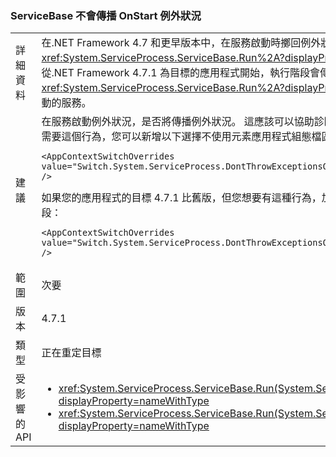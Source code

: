 ### <a name="servicebase-doesnt-propagate-onstart-exceptions"></a>ServiceBase 不會傳播 OnStart 例外狀況

|   |   |
|---|---|
|詳細資料|在.NET Framework 4.7 和更早版本中，在服務啟動時擲回例外狀況不會傳播至呼叫端的<xref:System.ServiceProcess.ServiceBase.Run%2A?displayProperty=nameWithType>。從.NET Framework 4.7.1 為目標的應用程式開始，執行階段會傳播到的例外狀況<xref:System.ServiceProcess.ServiceBase.Run%2A?displayProperty=nameWithType>無法啟動的服務。|
|建議|在服務啟動例外狀況，是否將傳播例外狀況。 這應該可以協助診斷服務無法啟動的情況。如果不需要這個行為，您可以新增以下選擇不使用<AppContextSwitchOverrides>元素<runtime>應用程式組態檔區段：<pre><code class="language-xml">&lt;AppContextSwitchOverrides value=&quot;Switch.System.ServiceProcess.DontThrowExceptionsOnStart=true&quot; /&gt;&#13;&#10;</code></pre>如果您的應用程式的目標 4.7.1 比舊版，但您想要有這種行為，加入下列<AppContextSwitchOverrides>元素<runtime>應用程式組態檔區段：<pre><code class="language-xml">&lt;AppContextSwitchOverrides value=&quot;Switch.System.ServiceProcess.DontThrowExceptionsOnStart=false&quot; /&gt;&#13;&#10;</code></pre>|
|範圍|次要|
|版本|4.7.1|
|類型|正在重定目標|
|受影響的 API|<ul><li><xref:System.ServiceProcess.ServiceBase.Run(System.ServiceProcess.ServiceBase)?displayProperty=nameWithType></li><li><xref:System.ServiceProcess.ServiceBase.Run(System.ServiceProcess.ServiceBase[])?displayProperty=nameWithType></li></ul>|

